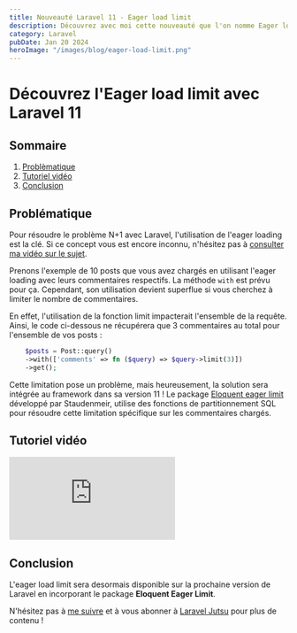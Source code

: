 ```yaml
---
title: Nouveauté Laravel 11 - Eager load limit
description: Découvrez avec moi cette nouveauté que l'on nomme Eager load limit.
category: Laravel
pubDate: Jan 20 2024
heroImage: "/images/blog/eager-load-limit.png"
---
```


# Découvrez l'Eager load limit avec Laravel 11

## Sommaire
1. [Problèmatique](#problematique)
2. [Tutoriel vidéo](#tutorielvideo)
3. [Conclusion](#conclusion)

## Problématique <a name="problematique"></a>

Pour résoudre le problème N+1 avec Laravel, l'utilisation de l'eager loading est la clé. Si ce concept vous est encore inconnu, n'hésitez pas à [consulter ma vidéo sur le sujet](https://youtu.be/WhQb5jo5Sm0).

Prenons l'exemple de 10 posts que vous avez chargés en utilisant l'eager loading avec leurs commentaires respectifs. La méthode `with` est prévu pour ça. Cependant, son utilisation devient superflue si vous cherchez à limiter le nombre de commentaires.

En effet, l'utilisation de la fonction limit impacterait l'ensemble de la requête. Ainsi, le code ci-dessous ne récupérera que 3 commentaires au total pour l'ensemble de vos posts :

```php
    $posts = Post::query()
    ->with(['comments' => fn ($query) => $query->limit(3)])
    ->get();
```

Cette limitation pose un problème, mais heureusement, la solution sera intégrée au framework dans sa version 11 ! Le package [Eloquent eager limit](https://github.com/staudenmeir/eloquent-eager-limit) développé par Staudenmeir, utilise des fonctions de partitionnement SQL pour résoudre cette limitation spécifique sur les commentaires chargés.

## Tutoriel vidéo <a name="tutorielvideo"></a>

<iframe class="w-full aspect-video" src="https://www.youtube.com/embed/XNqAZMgmiLo" frameborder="0" allowfullscreen></iframe>

## Conclusion <a name="conclusion"></a>

L'eager load limit sera desormais disponible sur la prochaine version de Laravel en incorporant le package **Eloquent Eager Limit**.

N'hésitez pas à [me suivre](https://twitter.com/LaravelJutsu) et à vous abonner à [Laravel Jutsu](https://www.youtube.com/@LaravelJutsu) pour plus de contenu !